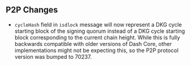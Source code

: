 P2P Changes
-----------

* `cycleHash` field in `isdlock` message will now represent a DKG cycle starting block of the signing quorum instead of a DKG cycle starting block corresponding to the current chain height. While this is fully backwards compatible with older versions of Dash Core, other implementations might not be expecting this, so the P2P protocol version was bumped to 70237.
